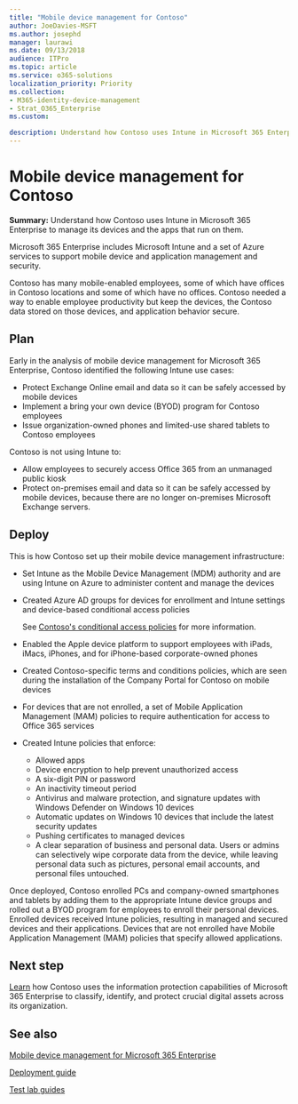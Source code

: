 ```yaml
---
title: "Mobile device management for Contoso"
author: JoeDavies-MSFT
ms.author: josephd
manager: laurawi
ms.date: 09/13/2018
audience: ITPro
ms.topic: article
ms.service: o365-solutions
localization_priority: Priority
ms.collection: 
- M365-identity-device-management
- Strat_O365_Enterprise
ms.custom:

description: Understand how Contoso uses Intune in Microsoft 365 Enterprise to manage its devices and the apps that run on them.
---
```


# Mobile device management for Contoso

**Summary:** Understand how Contoso uses Intune in Microsoft 365 Enterprise to manage its devices and the apps that run on them.

Microsoft 365 Enterprise includes Microsoft Intune and a set of Azure services to support mobile device and application management and security.

Contoso has many mobile-enabled employees, some of which have offices in Contoso locations and some of which have no offices. Contoso needed a way to enable employee productivity but keep the devices, the Contoso data stored on those devices, and application behavior secure.

## Plan

Early in the analysis of mobile device management for Microsoft 365 Enterprise, Contoso identified the following Intune use cases:

- Protect Exchange Online email and data so it can be safely accessed by mobile devices
- Implement a bring your own device (BYOD) program for Contoso employees
- Issue organization-owned phones and limited-use shared tablets to Contoso employees

Contoso is not using Intune to:

- Allow employees to securely access Office 365 from an unmanaged public kiosk
- Protect on-premises email and data so it can be safely accessed by mobile devices, because there are no longer on-premises Microsoft Exchange servers.

## Deploy

This is how Contoso set up their mobile device management infrastructure:

- Set Intune as the Mobile Device Management (MDM) authority and are using Intune on Azure to administer content and manage the devices
- Created Azure AD groups for devices for enrollment and Intune settings and device-based conditional access policies

  See [Contoso's conditional access policies](contoso-identity.md#conditional-access-policies-for-identity-and-device-access) for more information.

- Enabled the Apple device platform to support employees with iPads, iMacs, iPhones, and for iPhone-based corporate-owned phones
- Created Contoso-specific terms and conditions policies, which are seen during the installation of the Company Portal for Contoso on mobile devices
- For devices that are not enrolled, a set of Mobile Application Management (MAM) policies to require authentication for access to Office 365 services
- Created Intune policies that enforce:
  - Allowed apps
  - Device encryption to help prevent unauthorized access
  - A six-digit PIN or password
  - An inactivity timeout period
  - Antivirus and malware protection, and signature updates with Windows Defender on Windows 10 devices
  - Automatic updates on Windows 10 devices that include the latest security updates
  - Pushing certificates to managed devices
  - A clear separation of business and personal data. Users or admins can selectively wipe corporate data from the device, while leaving personal data such as pictures, personal email accounts, and personal files untouched.

Once deployed, Contoso enrolled PCs and company-owned smartphones and tablets by adding them to the appropriate Intune device groups and rolled out a BYOD program for employees to enroll their personal devices. Enrolled devices received Intune policies, resulting in managed and secured devices and their applications. Devices that are not enrolled have Mobile Application Management (MAM) policies that specify allowed applications.

## Next step

[Learn](contoso-info-protect.md) how Contoso uses the information protection capabilities of Microsoft 365 Enterprise to classify, identify, and protect crucial digital assets across its organization.

## See also

[Mobile device management for Microsoft 365 Enterprise](mobility-infrastructure.md)

[Deployment guide](deploy-microsoft-365-enterprise.md)

[Test lab guides](m365-enterprise-test-lab-guides.md)

